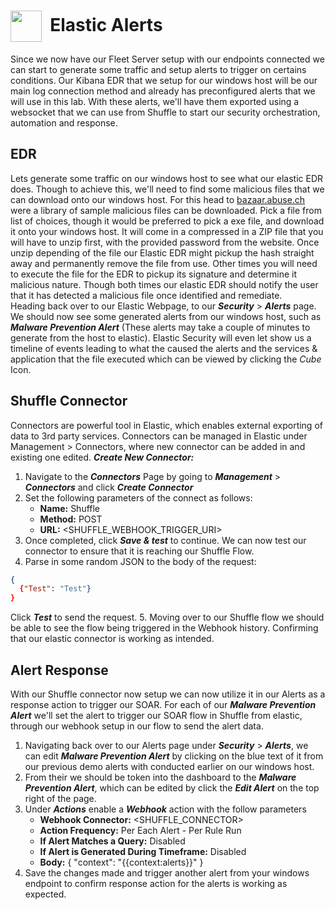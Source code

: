 # <img align="center" src="https://cdn.worldvectorlogo.com/logos/elastic-stack.svg" height="50px" width="50px">&nbsp; Elastic Alerts
Since we now have our Fleet Server setup with our endpoints connected we can start to generate some traffic and setup alerts to trigger on certains conditions. 
Our Kibana EDR that we setup for our windows host will be our main log connection method and already has preconfigured alerts that we will use in this lab.
With these alerts, we'll have them exported using a websocket that we can use from Shuffle to start our security orchestration, automation and response.

## EDR
Lets generate some traffic on our windows host to see what our elastic EDR does.
Though to achieve this, we'll need to find some malicious files that we can download onto our windows host. For this head to [bazaar.abuse.ch](https://bazaar.abuse.ch/browse/) 
were a library of sample malicious files can be downloaded. Pick a file from list of choices, though it would be preferred to pick a exe file, and download it onto your windows host.
It will come in a compressed in a ZIP file that you will have to unzip first, with the provided password from the website. Once unzip depending of the file our Elastic EDR might pickup 
the hash straight away and permanently remove the file from use. Other times you will need to execute the file for the EDR to pickup its signature and determine it malicious nature. 
Though both times our elastic EDR should notify the user that it has detected a malicious file once identified and remediate.
<br>
Heading back over to our Elastic Webpage, to our ***Security*** > ***Alerts*** page. We should now see some generated alerts from our windows host, such as ***Malware Prevention Alert*** 
(These alerts may take a couple of minutes to generate from the host to elastic). Elastic Security will even let show us a timeline of events leading to what the caused the alerts and the services
& application that the file executed which can be viewed by clicking the *Cube* Icon.
<br>

## Shuffle Connector 
Connectors are powerful tool in Elastic, which enables external exporting of data to 3rd party services. Connectors can be managed in Elastic under Management > Connectors, where new connector can be added in and
existing one edited. 
***Create New Connector:***<br>
1. Navigate to the ***Connectors*** Page by going to ***Management*** > ***Connectors*** and click ***Create Connector***
2. Set the following parameters of the connect as follows:
    - **Name:** Shuffle
    - **Method:** POST
    - **URL:** <SHUFFLE_WEBHOOK_TRIGGER_URI>
3. Once completed, click ***Save & test*** to continue. We can now test our connector to ensure that it is reaching our Shuffle Flow.
4. Parse in some random JSON to the body of the request:
  ```json
  {
    {"Test": "Test"}
  }
  ```
  Click ***Test*** to send the request.
5. Moving over to our Shuffle flow we should be able to see the flow being triggered in the Webhook history. Confirming that our elastic connector is working as intended.
<br>

## Alert Response
With our Shuffle connector now setup we can now utilize it in our Alerts as a response action to trigger our SOAR. For each of our ***Malware Prevention Alert*** we'll set the alert to trigger our SOAR flow in Shuffle from elastic, through our webhook setup in our flow to send the alert data.
1. Navigating back over to our Alerts page under ***Security*** > ***Alerts***, we can edit ***Malware Prevention Alert*** by clicking on the blue text of it from our previous demo alerts with conducted earlier on
our windows host.
2. From their we should be token into the dashboard to the ***Malware Prevention Alert***, which can be edited by click the ***Edit Alert*** on the top right of the page. 
3. Under ***Actions*** enable a ***Webhook*** action with the follow parameters
    - **Webhook Connector:** <SHUFFLE_CONNECTOR>
    - **Action Frequency:** Per Each Alert - Per Rule Run
    - **If Alert Matches a Query:** Disabled
    - **If Alert is Generated During Timeframe:** Disabled
    - **Body:** { "context": "{{context:alerts}}" }
4. Save the changes made and trigger another alert from your windows endpoint to confirm response action for the alerts is working as expected.

